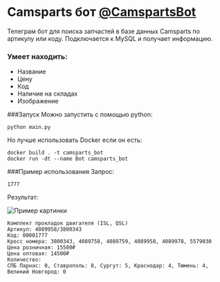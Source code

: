 # Camsparts бот [@CamspartsBot](https://t.me/CamspartsBot)
Телеграм бот для поиска запчастей в базе данных Camsparts по артикулу или коду.
Подключается к MySQL и получает информацию.

### Умеет находить:
* Название
* Цену
* Код
* Наличие на складах
* Изображение

###Запуск
Можно запустить с помощью python:

```
python main.py
```

Но лучше использовать Docker если он есть:

```
docker build . -t camsparts_bot
docker run -dt --name Bot camsparts_bot
```

###Пример использования
Запрос:

``1777``

Результат:

![Пример картинки](https://spb.camsparts.ru/files/shop_preview/00001777.jpg)
```
Комплект прокладок двигателя (ISL, QSL)
Артикул: 4089958/3800343
Код: 00001777
Кросс номера: 3800343, 4089758, 4089759, 4089958, 4089978, 5579030
Цена розничная: 15500₽
Цена оптовая: 14500₽
Количество:
СПБ Парнас: 0, Ставрополь: 8, Сургут: 5, Краснодар: 4, Тюмень: 4, Великий Новгород: 0
```